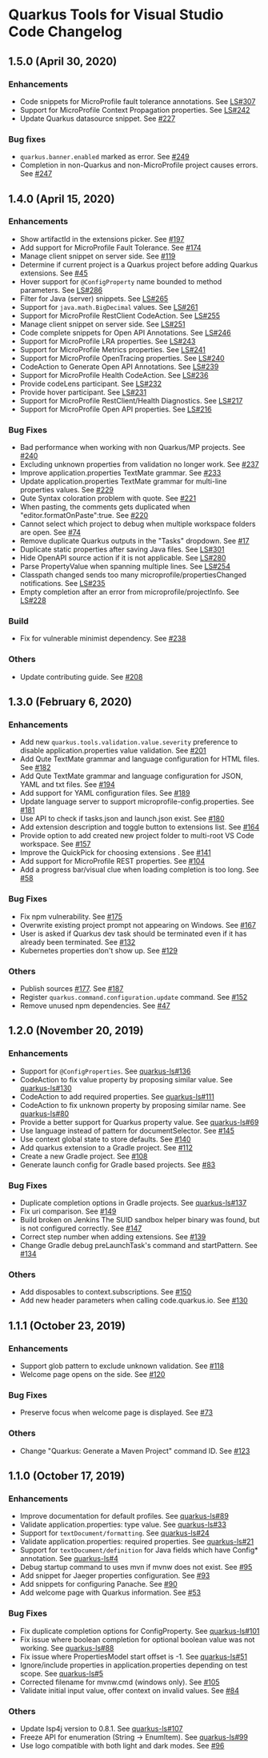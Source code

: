 # Quarkus Tools for Visual Studio Code Changelog

## 1.5.0 (April 30, 2020)

### Enhancements

 * Code snippets for MicroProfile fault tolerance annotations. See [LS#307](https://github.com/redhat-developer/quarkus-ls/issues/307)
 * Support for MicroProfile Context Propagation properties. See [LS#242](https://github.com/redhat-developer/quarkus-ls/issues/242)
 * Update Quarkus datasource snippet. See [#227](https://github.com/redhat-developer/vscode-quarkus/issues/227)

### Bug fixes

 * `quarkus.banner.enabled` marked as error. See [#249](https://github.com/redhat-developer/vscode-quarkus/issues/249)
 * Completion in non-Quarkus and non-MicroProfile project causes errors. See [#247](https://github.com/redhat-developer/vscode-quarkus/issues/247)

## 1.4.0 (April 15, 2020)

### Enhancements

 * Show artifactId in the extensions picker. See [#197](https://github.com/redhat-developer/vscode-quarkus/issues/197)
 * Add support for MicroProfile Fault Tolerance. See [#174](https://github.com/redhat-developer/vscode-quarkus/issues/174)
 * Manage client snippet on server side. See [#119](https://github.com/redhat-developer/vscode-quarkus/issues/119)
 * Determine if current project is a Quarkus project before adding Quarkus extensions. See [#45](https://github.com/redhat-developer/vscode-quarkus/issues/45)
 * Hover support for `@ConfigProperty` name bounded to method parameters. See [LS#286](https://github.com/redhat-developer/quarkus-ls/pull/286)
 * Filter for Java (server) snippets. See [LS#265](https://github.com/redhat-developer/quarkus-ls/issues/265)
 * Support for `java.math.BigDecimal` values. See [LS#261](https://github.com/redhat-developer/quarkus-ls/issues/261)
 * Support for MicroProfile RestClient CodeAction. See [LS#255](https://github.com/redhat-developer/quarkus-ls/issues/255)
 * Manage client snippet on server side. See [LS#251](https://github.com/redhat-developer/quarkus-ls/pull/251)
 * Code complete snippets for Open API Annotations. See [LS#246](https://github.com/redhat-developer/quarkus-ls/issues/246)
 * Support for MicroProfile LRA properties. See [LS#243](https://github.com/redhat-developer/quarkus-ls/issues/243)
 * Support for MicroProfile Metrics properties. See [LS#241](https://github.com/redhat-developer/quarkus-ls/issues/241)
 * Support for MicroProfile OpenTracing properties. See [LS#240](https://github.com/redhat-developer/quarkus-ls/issues/240)
 * CodeAction to Generate Open API Annotations. See [LS#239](https://github.com/redhat-developer/quarkus-ls/issues/239)
 * Support for MicroProfile Health CodeAction. See [LS#236](https://github.com/redhat-developer/quarkus-ls/issues/236)
 * Provide codeLens participant. See [LS#232](https://github.com/redhat-developer/quarkus-ls/pull/232)
 * Provide hover participant. See [LS#231](https://github.com/redhat-developer/quarkus-ls/pull/231)
 * Support for MicroProfile RestClient/Health Diagnostics. See [LS#217](https://github.com/redhat-developer/quarkus-ls/issues/217)
 * Support for MicroProfile Open API properties. See [LS#216](https://github.com/redhat-developer/quarkus-ls/issues/216)

### Bug Fixes

 * Bad performance when working with non Quarkus/MP projects. See [#240](https://github.com/redhat-developer/vscode-quarkus/issues/240)
 * Excluding unknown properties from validation no longer work. See [#237](https://github.com/redhat-developer/vscode-quarkus/issues/237)
 * Improve application.properties TextMate grammar. See [#233](https://github.com/redhat-developer/vscode-quarkus/issues/233)
 * Update application.properties TextMate grammar for multi-line properties values. See [#229](https://github.com/redhat-developer/vscode-quarkus/issues/229)
 * Qute Syntax coloration problem with quote. See [#221](https://github.com/redhat-developer/vscode-quarkus/issues/221)
 * When pasting, the comments gets duplicated when "editor.formatOnPaste":true. See [#220](https://github.com/redhat-developer/vscode-quarkus/issues/220)
 * Cannot select which project to debug when multiple workspace folders are open. See [#74](https://github.com/redhat-developer/vscode-quarkus/issues/74)
 * Remove duplicate Quarkus outputs in the "Tasks" dropdown. See [#17](https://github.com/redhat-developer/vscode-quarkus/issues/17)
 * Duplicate static properties after saving Java files. See [LS#301](https://github.com/redhat-developer/quarkus-ls/issues/301)
 * Hide OpenAPI source action if it is not applicable. See [LS#280](https://github.com/redhat-developer/quarkus-ls/issues/280)
 * Parse PropertyValue when spanning multiple lines. See [LS#254](https://github.com/redhat-developer/quarkus-ls/pull/254)
 * Classpath changed sends too many microprofile/propertiesChanged notifications. See [LS#235](https://github.com/redhat-developer/quarkus-ls/pull/235)
 * Empty completion after an error from microprofile/projectInfo. See [LS#228](https://github.com/redhat-developer/quarkus-ls/issues/228)

### Build

* Fix for vulnerable minimist dependency. See [#238](https://github.com/redhat-developer/vscode-quarkus/pull/238)

### Others

 * Update contributing guide. See [#208](https://github.com/redhat-developer/vscode-quarkus/pull/208)

## 1.3.0 (February 6, 2020)

### Enhancements

 * Add new `quarkus.tools.validation.value.severity` preference to disable application.properties value validation. See [#201](https://github.com/redhat-developer/vscode-quarkus/issues/201)
 * Add Qute TextMate grammar and language configuration for HTML files. See [#182](https://github.com/redhat-developer/vscode-quarkus/issues/182)
 * Add Qute TextMate grammar and language configuration for JSON, YAML and txt files. See [#194](https://github.com/redhat-developer/vscode-quarkus/pull/194)
 * Add support for YAML configuration files. See [#189](https://github.com/redhat-developer/vscode-quarkus/pull/189)
 * Update language server to support microprofile-config.properties. See [#181](https://github.com/redhat-developer/vscode-quarkus/issues/181)
 * Use API to check if tasks.json and launch.json exist. See [#180](https://github.com/redhat-developer/vscode-quarkus/pull/180)
 * Add extension description and toggle button to extensions list. See [#164](https://github.com/redhat-developer/vscode-quarkus/issues/164)
 * Provide option to add created new project folder to multi-root VS Code workspace. See [#157](https://github.com/redhat-developer/vscode-quarkus/issues/157)
 * Improve the QuickPick for choosing extensions . See [#141](https://github.com/redhat-developer/vscode-quarkus/issues/141)
 * Add support for MicroProfile REST properties. See [#104](https://github.com/redhat-developer/vscode-quarkus/issues/104)
 * Add a progress bar/visual clue when loading completion is too long. See [#58](https://github.com/redhat-developer/vscode-quarkus/issues/58)

### Bug Fixes

 * Fix npm vulnerability. See [#175](https://github.com/redhat-developer/vscode-quarkus/pull/175)
 * Overwrite existing project prompt not appearing on Windows. See [#167](https://github.com/redhat-developer/vscode-quarkus/issues/167)
 * User is asked if Quarkus dev task should be terminated even if it has already been terminated. See [#132](https://github.com/redhat-developer/vscode-quarkus/issues/132)
 * Kubernetes properties don't show up. See [#129](https://github.com/redhat-developer/vscode-quarkus/issues/129)

### Others

 * Publish sources [#177](https://github.com/redhat-developer/vscode-quarkus/pull/177). See [#187](https://github.com/redhat-developer/vscode-quarkus/pull/187)
 * Register `quarkus.command.configuration.update` command. See [#152](https://github.com/redhat-developer/vscode-quarkus/pull/152)
 * Remove unused npm dependencies. See [#47](https://github.com/redhat-developer/vscode-quarkus/issues/47)

## 1.2.0 (November 20, 2019)

### Enhancements

 * Support for `@ConfigProperties`. See [quarkus-ls#136](https://github.com/redhat-developer/quarkus-ls/issues/136)
 * CodeAction to fix value property by proposing similar value. See [quarkus-ls#130](https://github.com/redhat-developer/quarkus-ls/issues/130)
 * CodeAction to add required properties. See [quarkus-ls#111](https://github.com/redhat-developer/quarkus-ls/issues/111)
 * CodeAction to fix unknown property by proposing similar name. See [quarkus-ls#80](https://github.com/redhat-developer/quarkus-ls/issues/80)
 * Provide a better support for Quarkus property value. See [quarkus-ls#69](https://github.com/redhat-developer/quarkus-ls/issues/69)
 * Use language instead of pattern for documentSelector. See [#145](https://github.com/redhat-developer/vscode-quarkus/pull/145)
 * Use context global state to store defaults. See [#140](https://github.com/redhat-developer/vscode-quarkus/pull/140)
 * Add quarkus extension to a Gradle project. See [#112](https://github.com/redhat-developer/vscode-quarkus/issues/112)
 * Create a new Gradle project. See [#108](https://github.com/redhat-developer/vscode-quarkus/issues/108)
 * Generate launch config for Gradle based projects. See [#83](https://github.com/redhat-developer/vscode-quarkus/issues/83)

### Bug Fixes

 * Duplicate completion options in Gradle projects. See [quarkus-ls#137](https://github.com/redhat-developer/quarkus-ls/issues/137)
 * Fix uri comparison. See [#149](https://github.com/redhat-developer/vscode-quarkus/pull/149)
 * Build broken on Jenkins The SUID sandbox helper binary was found, but is not configured correctly. See [#147](https://github.com/redhat-developer/vscode-quarkus/issues/147)
 * Correct step number when adding extensions. See [#139](https://github.com/redhat-developer/vscode-quarkus/pull/139)
 * Change Gradle debug preLaunchTask's command and startPattern. See [#134](https://github.com/redhat-developer/vscode-quarkus/issues/134)

### Others

 * Add disposables to context.subscriptions. See [#150](https://github.com/redhat-developer/vscode-quarkus/pull/150)
 * Add new header parameters when calling code.quarkus.io. See [#130](https://github.com/redhat-developer/vscode-quarkus/issues/130)

## 1.1.1 (October 23, 2019)

### Enhancements

 * Support glob pattern to exclude unknown validation. See [#118](https://github.com/redhat-developer/vscode-quarkus/pull/118)
 * Welcome page opens on the side. See [#120](https://github.com/redhat-developer/vscode-quarkus/pull/120)

### Bug Fixes

 * Preserve focus when welcome page is displayed. See [#73](https://github.com/redhat-developer/vscode-quarkus/issues/73)

### Others

* Change "Quarkus: Generate a Maven Project" command ID. See [#123](https://github.com/redhat-developer/vscode-quarkus/pull/123)

## 1.1.0 (October 17, 2019)

### Enhancements

 * Improve documentation for default profiles. See [quarkus-ls#89](https://github.com/redhat-developer/quarkus-ls/issues/89)
 * Validate application.properties: type value. See [quarkus-ls#33](https://github.com/redhat-developer/quarkus-ls/issues/33)
 * Support for `textDocument/formatting`. See [quarkus-ls#24](https://github.com/redhat-developer/quarkus-ls/issues/24)
 * Validate application.properties: required properties. See [quarkus-ls#21](https://github.com/redhat-developer/quarkus-ls/issues/21)
 * Support for `textDocument/definition` for Java fields which have Config* annotation. See [quarkus-ls#4](https://github.com/redhat-developer/quarkus-ls/issues/4)
  * Debug startup command to uses mvn if mvnw does not exist. See [#95](https://github.com/redhat-developer/vscode-quarkus/issues/95)
 * Add snippet for Jaeger properties configuration. See [#93](https://github.com/redhat-developer/vscode-quarkus/issues/93)
 * Add snippets for configuring Panache. See [#90](https://github.com/redhat-developer/vscode-quarkus/issues/90)
 * Add welcome page with Quarkus information. See [#53](https://github.com/redhat-developer/vscode-quarkus/issues/53)

### Bug Fixes

 * Fix duplicate completion options for ConfigProperty. See [quarkus-ls#101](https://github.com/redhat-developer/quarkus-ls/issues/101)
 * Fix issue where boolean completion for optional boolean value was not working. See [quarkus-ls#88](https://github.com/redhat-developer/quarkus-ls/issues/88)
 * Fix issue where PropertiesModel start offset is -1. See [quarkus-ls#51](https://github.com/redhat-developer/quarkus-ls/issues/51)
 * Ignore/include properties in application.properties depending on test scope. See [quarkus-ls#5](https://github.com/redhat-developer/quarkus-ls/issues/5)
 * Corrected filename for mvnw.cmd (windows only). See [#105](https://github.com/redhat-developer/vscode-quarkus/pull/105)
 * Validate initial input value, offer context on invalid values. See [#84](https://github.com/redhat-developer/vscode-quarkus/issues/84)

### Others

 * Update lsp4j version to 0.8.1. See [quarkus-ls#107](https://github.com/redhat-developer/quarkus-ls/pull/107)
 * Freeze API for enumeration (String -> EnumItem). See [quarkus-ls#99](https://github.com/redhat-developer/quarkus-ls/issues/99)
 * Use logo compatible with both light and dark modes. See [#96](https://github.com/redhat-developer/vscode-quarkus/issues/96)
